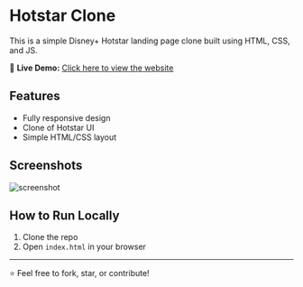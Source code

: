 # Hotstar Clone

This is a simple Disney+ Hotstar landing page clone built using HTML, CSS, and JS.

🔗 **Live Demo:** [Click here to view the website](https://shravanKulkarni1004.github.io/hotstar-clone/)

## Features
- Fully responsive design
- Clone of Hotstar UI
- Simple HTML/CSS layout

## Screenshots
![screenshot](screenshot.png)

## How to Run Locally
1. Clone the repo
2. Open `index.html` in your browser

---

⭐ Feel free to fork, star, or contribute!
